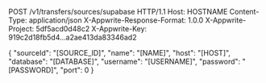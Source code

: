 POST /v1/transfers/sources/supabase HTTP/1.1
Host: HOSTNAME
Content-Type: application/json
X-Appwrite-Response-Format: 1.0.0
X-Appwrite-Project: 5df5acd0d48c2
X-Appwrite-Key: 919c2d18fb5d4...a2ae413da83346ad2

{
  "sourceId": "[SOURCE_ID]",
  "name": "[NAME]",
  "host": "[HOST]",
  "database": "[DATABASE]",
  "username": "[USERNAME]",
  "password": "[PASSWORD]",
  "port": 0
}
